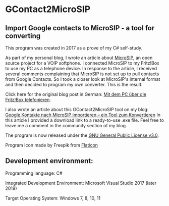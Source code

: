 # GContact2MicroSIP

## Import Google contacts to MicroSIP - a tool for converting

This program was created in 2017 as a prove of my C# self-study.

As part of my personal blog, I wrote an article about [MicroSIP](https://www.microsip.org/), an open source project for a VOIP softphone. I connected MicroSIP to my Fritz!Box to use my PC as a telephone device. In response to the article, I received several comments complaining that MicroSIP is not set up to pull contacts from Google Contacts. So I took a closer look at MicroSIP's internal format and then decided to program my own converter. This is the result.

Click here for the original blog post in German: [Mit dem PC über die Fritz!Box telefonieren](https://onkeljoe.de/mit-dem-pc-ueber-die-fritzbox-telefonieren/). 

I also wrote an article about this GContact2MicroSIP tool on my blog: [Google Kontakte nach MicroSIP importieren – ein Tool zum Konvertieren](https://onkeljoe.de/google-kontakte-nach-microsip-importieren-ein-tool-zum-konvertieren/) In this article I provided a download link to a ready-to-use .exe file. Feel free to leave me a comment in the community section of my blog.

The program is now released under the [GNU General Public License v3.0](LICENSE.txt).

Program Icon made by Freepik from [Flaticon](https://www.flaticon.com)

## Development environment:

Programming language: C#

Integrated Development Environment: Microsoft Visual Studio 2017 (later 2019)

Target Operating System: Windows 7, 8, 10, 11